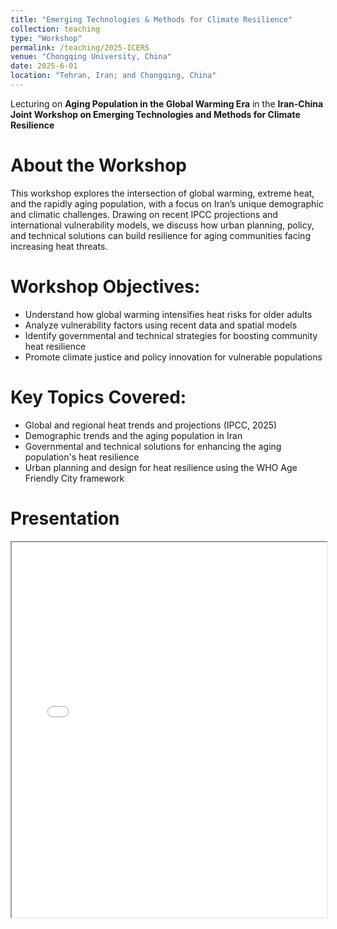 ```yaml
---
title: "Emerging Technologies & Methods for Climate Resilience"
collection: teaching
type: "Workshop"
permalink: /teaching/2025-ICERS
venue: "Chongqing University, China"
date: 2025-6-01
location: "Tehran, Iran; and Chongqing, China"
---
```


Lecturing on **Aging Population in the Global Warming Era** in the **Iran-China Joint Workshop on Emerging Technologies and Methods for Climate Resilience**

About the Workshop  
======  
This workshop explores the intersection of global warming, extreme heat, and the rapidly aging population, with a focus on Iran’s unique demographic and climatic challenges. Drawing on recent IPCC projections and international vulnerability models, we discuss how urban planning, policy, and technical solutions can build resilience for aging communities facing increasing heat threats.

Workshop Objectives:
======
- Understand how global warming intensifies heat risks for older adults
- Analyze vulnerability factors using recent data and spatial models
- Identify governmental and technical strategies for boosting community heat resilience
- Promote climate justice and policy innovation for vulnerable populations

Key Topics Covered:
======
- Global and regional heat trends and projections (IPCC, 2025)
- Demographic trends and the aging population in Iran
- Governmental and technical solutions for enhancing the aging population's heat resilience
- Urban planning and design for heat resilience using the WHO Age Friendly City framework

Presentation  
======
<iframe src="/assets/ICERS2025.pdf#toolbar=0&navpanes=0" width="100%" height="600px">
    Your browser does not support PDFs.
</iframe>

